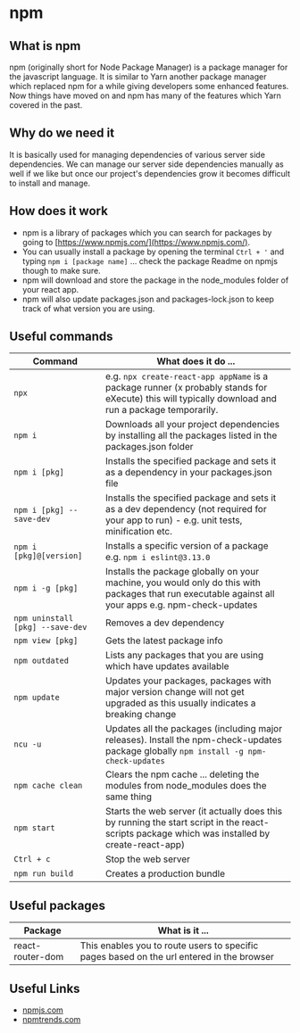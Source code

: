 # npm

## What is npm

npm (originally short for Node Package Manager) is a package manager for the javascript language. It is similar to Yarn another package manager which replaced npm for a while giving developers some enhanced features. Now things have moved on and npm has many of the features which Yarn covered in the past.

## Why do we need it

It is basically used for managing dependencies of various server side dependencies. We can manage our server side dependencies manually as well if we like but once our project's dependencies grow it becomes difficult to install and manage.

## How does it work

- npm is a library of packages which you can search for packages by going to [https://www.npmjs.com/](https://www.npmjs.com/).
- You can usually install a package by opening the terminal `Ctrl + '` and typing `npm i [package name]` ... check the package Readme on npmjs though to make sure.
- npm will download and store the package in the node_modules folder of your react app.
- npm will also update packages.json and packages-lock.json to keep track of what version you are using.

## Useful commands

| Command                          | What does it do ...                                                                                                                                  |
| -------------------------------- | ---------------------------------------------------------------------------------------------------------------------------------------------------- |
| `npx`                            | e.g. `npx create-react-app appName` is a package runner (x probably stands for eXecute) this will typically download and run a package temporarily.  |
| `npm i`                          | Downloads all your project dependencies by installing all the packages listed in the packages.json folder                                            |
| `npm i [pkg]`                    | Installs the specified package and sets it as a dependency in your packages.json file                                                                |
| `npm i [pkg] --save-dev`         | Installs the specified package and sets it as a dev dependency (not required for your app to run) - e.g. unit tests, minification etc.               |
| `npm i [pkg]@[version]`          | Installs a specific version of a package e.g. `npm i eslint@3.13.0`                                                                                  |
| `npm i -g [pkg]`                 | Installs the package globally on your machine, you would only do this with packages that run executable against all your apps e.g. npm-check-updates |
| `npm uninstall [pkg] --save-dev` | Removes a dev dependency                                                                                                                             |
| `npm view [pkg]`                 | Gets the latest package info                                                                                                                         |
| `npm outdated`                   | Lists any packages that you are using which have updates available                                                                                   |
| `npm update`                     | Updates your packages, packages with major version change will not get upgraded as this usually indicates a breaking change                          |
| `ncu -u`                         | Updates all the packages (including major releases). Install the npm-check-updates package globally `npm install -g npm-check-updates`               |
| `npm cache clean`                | Clears the npm cache ... deleting the modules from node_modules does the same thing                                                                  |
| `npm start`                      | Starts the web server (it actually does this by running the start script in the react-scripts package which was installed by create-react-app)       |
| `Ctrl + c`                       | Stop the web server                                                                                                                                  |
| `npm run build`                  | Creates a production bundle                                                                                                                          |

## Useful packages

| Package          | What is it ...                                                                            |
| ---------------- | ----------------------------------------------------------------------------------------- |
| react-router-dom | This enables you to route users to specific pages based on the url entered in the browser |

## Useful Links

- [npmjs.com](https://www.npmjs.com/)
- [npmtrends.com](https://www.npmtrends.com/)
